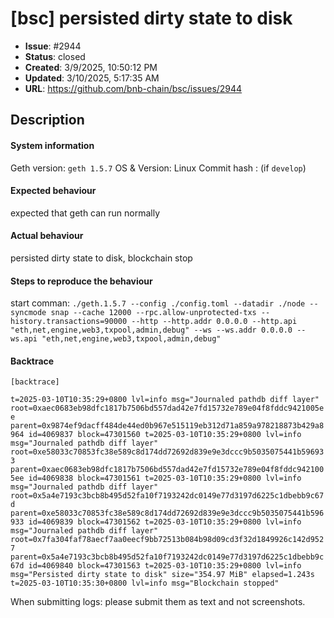 # [bsc] persisted dirty state to disk

- **Issue**: #2944
- **Status**: closed
- **Created**: 3/9/2025, 10:50:12 PM
- **Updated**: 3/10/2025, 5:17:35 AM
- **URL**: https://github.com/bnb-chain/bsc/issues/2944

## Description

#### System information

Geth version: `geth 1.5.7`
OS & Version: Linux
Commit hash : (if `develop`)

#### Expected behaviour
expected that geth can run normally

#### Actual behaviour
persisted dirty state to disk, blockchain stop

#### Steps to reproduce the behaviour
start comman: 
`./geth.1.5.7 --config ./config.toml --datadir ./node --syncmode snap --cache 12000 --rpc.allow-unprotected-txs --history.transactions=90000 --http --http.addr 0.0.0.0 --http.api "eth,net,engine,web3,txpool,admin,debug" --ws --ws.addr 0.0.0.0 --ws.api "eth,net,engine,web3,txpool,admin,debug"`

#### Backtrace

````
[backtrace]
````
`t=2025-03-10T10:35:29+0800 lvl=info msg="Journaled pathdb diff layer" root=0xaec0683eb98dfc1817b7506bd557dad42e7fd15732e789e04f8fddc9421005ee parent=0x9874ef9dacff484de44ed0b967e515119eb312d71a859a978218873b429a8964 id=4069837 block=47301560
t=2025-03-10T10:35:29+0800 lvl=info msg="Journaled pathdb diff layer" root=0xe58033c70853fc38e589c8d174dd72692d839e9e3dccc9b5035075441b596933 parent=0xaec0683eb98dfc1817b7506bd557dad42e7fd15732e789e04f8fddc9421005ee id=4069838 block=47301561
t=2025-03-10T10:35:29+0800 lvl=info msg="Journaled pathdb diff layer" root=0x5a4e7193c3bcb8b495d52fa10f7193242dc0149e77d3197d6225c1dbebb9c67d parent=0xe58033c70853fc38e589c8d174dd72692d839e9e3dccc9b5035075441b596933 id=4069839 block=47301562
t=2025-03-10T10:35:29+0800 lvl=info msg="Journaled pathdb diff layer" root=0x7fa304faf78aecf7aa0eecf9bb72513b084b98d09cd3f32d1849926c142d9527 parent=0x5a4e7193c3bcb8b495d52fa10f7193242dc0149e77d3197d6225c1dbebb9c67d id=4069840 block=47301563
t=2025-03-10T10:35:29+0800 lvl=info msg="Persisted dirty state to disk" size="354.97 MiB" elapsed=1.243s
t=2025-03-10T10:35:30+0800 lvl=info msg="Blockchain stopped"
`

When submitting logs: please submit them as text and not screenshots.

